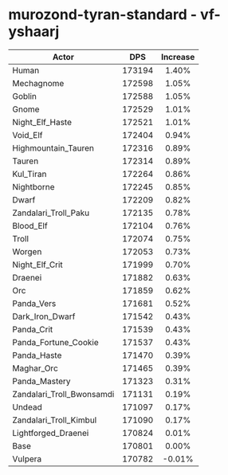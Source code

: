 # murozond-tyran-standard - vf-yshaarj
| Actor | DPS | Increase |
|---|:---:|:---:|
|Human|173194|1.40%|
|Mechagnome|172598|1.05%|
|Goblin|172588|1.05%|
|Gnome|172529|1.01%|
|Night_Elf_Haste|172521|1.01%|
|Void_Elf|172404|0.94%|
|Highmountain_Tauren|172316|0.89%|
|Tauren|172314|0.89%|
|Kul_Tiran|172264|0.86%|
|Nightborne|172245|0.85%|
|Dwarf|172209|0.82%|
|Zandalari_Troll_Paku|172135|0.78%|
|Blood_Elf|172104|0.76%|
|Troll|172074|0.75%|
|Worgen|172053|0.73%|
|Night_Elf_Crit|171999|0.70%|
|Draenei|171882|0.63%|
|Orc|171859|0.62%|
|Panda_Vers|171681|0.52%|
|Dark_Iron_Dwarf|171542|0.43%|
|Panda_Crit|171539|0.43%|
|Panda_Fortune_Cookie|171537|0.43%|
|Panda_Haste|171470|0.39%|
|Maghar_Orc|171465|0.39%|
|Panda_Mastery|171323|0.31%|
|Zandalari_Troll_Bwonsamdi|171131|0.19%|
|Undead|171097|0.17%|
|Zandalari_Troll_Kimbul|171090|0.17%|
|Lightforged_Draenei|170824|0.01%|
|Base|170801|0.00%|
|Vulpera|170782|-0.01%|
